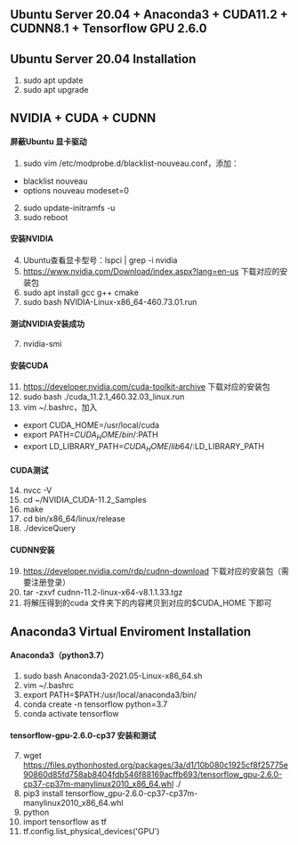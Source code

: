## Ubuntu Server 20.04 + Anaconda3 + CUDA11.2 + CUDNN8.1 + Tensorflow GPU 2.6.0

## Ubuntu Server 20.04 Installation
1. sudo apt update
2. sudo apt upgrade


## NVIDIA + CUDA + CUDNN
#### 屏蔽Ubuntu 显卡驱动
1. sudo vim /etc/modprobe.d/blacklist-nouveau.conf，添加：  
- blacklist nouveau
- options nouveau modeset=0
2. sudo update-initramfs -u
3. sudo reboot
#### 安装NVIDIA
4. Ubuntu查看显卡型号：lspci | grep -i nvidia
4. https://www.nvidia.com/Download/index.aspx?lang=en-us 下载对应的安装包
5. sudo apt install gcc g++ cmake
6. sudo bash NVIDIA-Linux-x86_64-460.73.01.run
#### 测试NVIDIA安装成功
7. nvidia-smi
#### 安装CUDA
11. https://developer.nvidia.com/cuda-toolkit-archive 下载对应的安装包
12. sudo bash ./cuda_11.2.1_460.32.03_linux.run
13. vim ~/.bashrc，加入
- export CUDA_HOME=/usr/local/cuda
- export PATH=$CUDA_HOME/bin/:$PATH
- export LD_LIBRARY_PATH=$CUDA_HOME/lib64/:$LD_LIBRARY_PATH
#### CUDA测试
14. nvcc -V
15. cd ~/NVIDIA_CUDA-11.2_Samples
16. make
17. cd bin/x86_64/linux/release
18. ./deviceQuery
#### CUDNN安装
19. https://developer.nvidia.com/rdp/cudnn-download 下载对应的安装包（需要注册登录）
20. tar -zxvf cudnn-11.2-linux-x64-v8.1.1.33.tgz
21. 将解压得到的cuda 文件夹下的内容拷贝到对应的$CUDA_HOME 下即可


## Anaconda3 Virtual Enviroment Installation 
#### Anaconda3（python3.7）
1. sudo bash Anaconda3-2021.05-Linux-x86_64.sh
2. vim ~/.bashrc
3. export PATH=$PATH:/usr/local/anaconda3/bin/
4. conda create -n tensorflow python=3.7
5. conda activate tensorflow

#### tensorflow-gpu-2.6.0-cp37 安装和测试
7. wget https://files.pythonhosted.org/packages/3a/d1/10b080c1925cf8f25775e90860d85fd758ab8404fdb546f88169acffb693/tensorflow_gpu-2.6.0-cp37-cp37m-manylinux2010_x86_64.whl ./
8. pip3 install tensorflow_gpu-2.6.0-cp37-cp37m-manylinux2010_x86_64.whl
9. python
10. import tensorflow as tf
11. tf.config.list_physical_devices('GPU')

